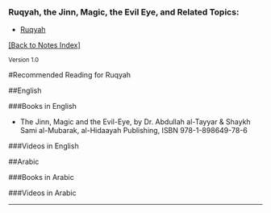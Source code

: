 [template: notes]:/
[title: Recommended Reading for Ruqyah - Notes from Muhammad Tim's Lectures]:/
[menu: Recommended Reading for Ruqyah]:/
<!-- [menu-locgroup: ruqyah]:/
[order: 8]:/ -->

<div id="nav" class="no-print">
<h3>Ruqyah, the Jinn, Magic, the Evil Eye, and Related Topics:</h3>
<ul class="nav-menu">
<li data-lift="xmenu?locgroup=ruqyah"><a href="#">Ruqyah</a></li>
</ul>
<p><a href="/">[Back to Notes Index]</a></p>
</div>

<sup>Version 1.0</sup>

#Recommended Reading for Ruqyah

##English

###Books in English

* The Jinn, Magic and the Evil-Eye, by Dr. Abdullah al-Tayyar & Shaykh Sami al-Mubarak, al-Hidaayah Publishing, ISBN 978-1-898649-78-6 

###Videos in English

##Arabic

###Books in Arabic

###Videos in Arabic

<hr />
<sup><div id="footnotes" class="footnoteholder"></div></sup>
